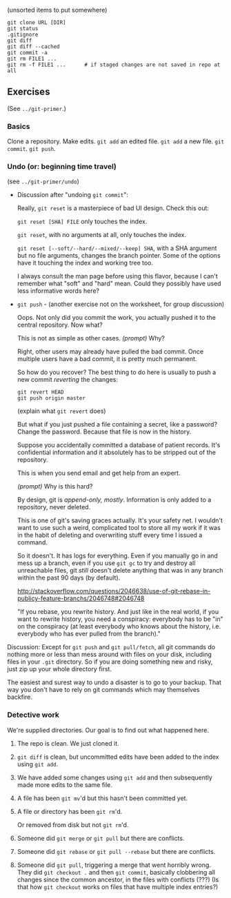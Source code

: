 (unsorted items to put somewhere)


    git clone URL [DIR]
    git status
    .gitignore
    git diff
    git diff --cached
    git commit -a
    git rm FILE1 ...
    git rm -f FILE1 ...      # if staged changes are not saved in repo at all



## Exercises

(See `../git-primer`.)


### Basics

Clone a repository.
Make edits.
`git add` an edited file.
`git add` a new file.
`git commit`.
`git push`.


### Undo (or: beginning time travel)

(see `../git-primer/undo`)

*   Discussion after "undoing `git commit`":

    Really, `git reset` is a masterpiece of bad UI design.
    Check this out:

    `git reset [SHA] FILE` only touches the index.

    `git reset`, with no arguments at all, only touches the index.

    `git reset [--soft/--hard/--mixed/--keep] SHA`,
    with a SHA argument but no file arguments,
    changes the branch pointer.
    Some of the options have it touching the index and working tree too.

    I always consult the man page before using this flavor, because I
    can't remember what "soft" and "hard" mean. Could they possibly have
    used less informative words here?

*   `git push` - (another exercise not on the worksheet, for group discussion)

    Oops. Not only did you commit the work, you actually
    pushed it to the central repository. Now what?

    This is not as simple as other cases. *(prompt)* Why?

    Right, other users may already have pulled the bad commit.
    Once multiple users have a bad commit, it is pretty much permanent.

    So how do you recover? The best thing to do here is usually
    to push a new commit *reverting* the changes:

        git revert HEAD
        git push origin master

    (explain what `git revert` does)

    But what if you just pushed a file containing a secret, like a password?
    Change the password.
    Because that file is now in the history.

    Suppose you accidentally committed a database of patient records.
    It's confidential information and it absolutely has to be stripped
    out of the repository.

    This is when you send email and get help from an expert.

    *(prompt)* Why is this hard?

    By design, git is *append-only, mostly*.
    Information is only added to a repository, never deleted.

    This is one of git's saving graces actually.
    It's your safety net.
    I wouldn't want to use such a weird, complicated tool
    to store all my work
    if it was in the habit of deleting and overwriting stuff
    every time I issued a command.

    So it doesn't. It has logs for everything.
    Even if you manually go in and mess up a branch,
    even if you use `git gc` to try and destroy all unreachable files,
    git *still* doesn't delete anything that was in any branch within the past 90 days
    (by default).

    http://stackoverflow.com/questions/2046638/use-of-git-rebase-in-publicy-feature-branchs/2046748#2046748

    "If you rebase, you rewrite history. And just like in the real
    world, if you want to rewrite history, you need a conspiracy:
    everybody has to be "in" on the conspiracy (at least everybody who
    knows about the history, i.e. everybody who has ever pulled from the
    branch)."

Discussion: Except for `git push` and `git pull/fetch`,
all git commands do nothing more or less than mess around with files on your disk,
including files in your `.git` directory.
So if you are doing something new and risky, just zip up your whole directory first.

The easiest and surest way to undo a disaster is to go to your backup.
That way you don't have to rely on git commands which may themselves backfire.



### Detective work

We're supplied directories. Our goal is to find out what happened here.

1.  The repo is clean. We just cloned it.

2.  `git diff` is clean, but uncommitted edits have been added to the index using `git add`.

3.  We have added some changes using `git add` and then subsequently made more edits to the same file.

4.  A file has been `git mv`'d but this hasn't been committed yet.

5.  A file or directory has been `git rm`'d.

    Or removed from disk but not `git rm`'d.

6.  Someone did `git merge` or `git pull` but there are conflicts.

7.  Someone did `git rebase` or `git pull --rebase` but there are conflicts.

8.  Someone did `git pull`, triggering a merge that went horribly wrong.
    They did `git checkout .` and then `git commit`,
    basically clobbering all changes since the common ancestor, in the files with conflicts (???)
    (Is that how `git checkout` works on files that have multiple index entries?)
